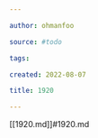 ```yaml
---

author: ohmanfoo

source: #todo

tags: 

created: 2022-08-07

title: 1920

---
```

[[1920.md]]#1920.md